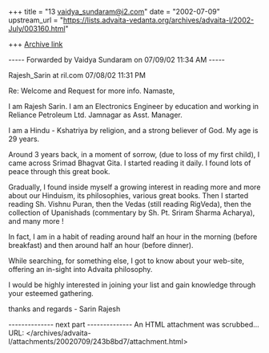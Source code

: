 +++
title = "13 vaidya_sundaram@i2.com"
date = "2002-07-09"
upstream_url = "https://lists.advaita-vedanta.org/archives/advaita-l/2002-July/003160.html"

+++
[Archive link](https://lists.advaita-vedanta.org/archives/advaita-l/2002-July/003160.html)

----- Forwarded by Vaidya Sundaram on 07/09/02 11:34 AM -----

Rajesh_Sarin at ril.com
07/08/02 11:31 PM

Re: Welcome and Request for more info.
Namaste,

I am Rajesh Sarin.
I am an Electronics Engineer by education and
working in Reliance Petroleum Ltd. Jamnagar as
Asst. Manager.

I am a Hindu - Kshatriya by religion, and a
strong believer of God. My age is 29 years.

Around 3 years back, in a moment of sorrow,
(due to loss of my first child), I came across
Srimad Bhagvat Gita. I started reading it daily.
I found lots of peace through this great book.

Gradually, I found inside myself a growing
interest in reading more and more about our
Hinduism, its philosophies, various great books.
Then I started reading Sh. Vishnu Puran, then
the Vedas (still reading RigVeda), then the
collection of Upanishads (commentary by Sh. Pt.
Sriram Sharma Acharya), and many more !

In fact, I am in a habit of reading around half an hour
in the morning (before breakfast) and then around
half an hour (before dinner).

While searching, for something else, I got to know
about your web-site, offering an in-sight into Advaita
philosophy.

I would be highly interested in joining your list and
gain knowledge through your esteemed gathering.

thanks and regards - Sarin Rajesh

-------------- next part --------------
An HTML attachment was scrubbed...
URL: </archives/advaita-l/attachments/20020709/243b8bd7/attachment.html>
